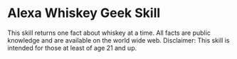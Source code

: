 # Alexa Whiskey Geek Skill
This skill returns one fact about whiskey at a time. All facts are public knowledge and are available on the world wide web. Disclaimer: This skill is intended for those at least of age 21 and up.
